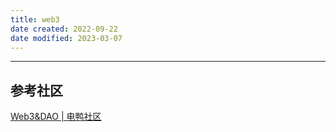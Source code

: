 ```yaml
---
title: web3
date created: 2022-09-22
date modified: 2023-03-07
---
```


---

## 参考社区

[Web3&DAO | 电鸭社区](https://eleduck.com/categories/19)
